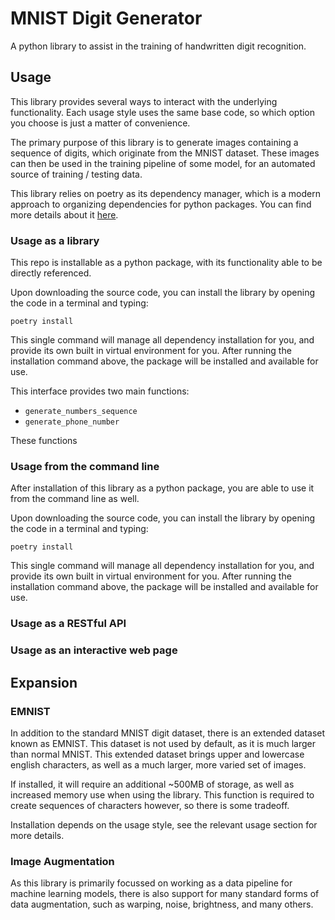 # MNIST Digit Generator

A python library to assist in the training of handwritten digit recognition.

## Usage
This library provides several ways to interact with the underlying functionality.
Each usage style uses the same base code, so which option you choose is just a matter of convenience.

The primary purpose of this library is to generate images containing a sequence of digits, which originate from the MNIST dataset.
These images can then be used in the training pipeline of some model, for an automated source of training / testing data.

This library relies on poetry as its dependency manager, which is a modern approach to organizing dependencies for python packages.
You can find more details about it [here](https://python-poetry.org/).

### Usage as a library
This repo is installable as a python package, with its functionality able to be directly referenced.

Upon downloading the source code, you can install the library by opening the code in a terminal and typing:

    poetry install
    
This single command will manage all dependency installation for you, and provide its own built in virtual environment for you.
After running the installation command above, the package will be installed and available for use. 

This interface provides two main functions:
- `generate_numbers_sequence`
- `generate_phone_number`

These functions

### Usage from the command line
After installation of this library as a python package, you are able to use it from the command line as well.

Upon downloading the source code, you can install the library by opening the code in a terminal and typing:

    poetry install
    
This single command will manage all dependency installation for you, and provide its own built in virtual environment for you.
After running the installation command above, the package will be installed and available for use.

### Usage as a RESTful API


### Usage as an interactive web page


## Expansion

### EMNIST
In addition to the standard MNIST digit dataset, there is an extended dataset known as EMNIST. This dataset is not used by default, 
as it is much larger than normal MNIST. This extended dataset brings upper and lowercase english characters, as well as a much larger,
more varied set of images. 

If installed, it will require an additional ~500MB of storage, as well as increased memory use when using the library. This function is
required to create sequences of characters however, so there is some tradeoff.

Installation depends on the usage style, see the relevant usage section for more details.

### Image Augmentation
As this library is primarily focussed on working as a data pipeline for machine learning models, there is also support for many standard
forms of data augmentation, such as warping, noise, brightness, and many others.
